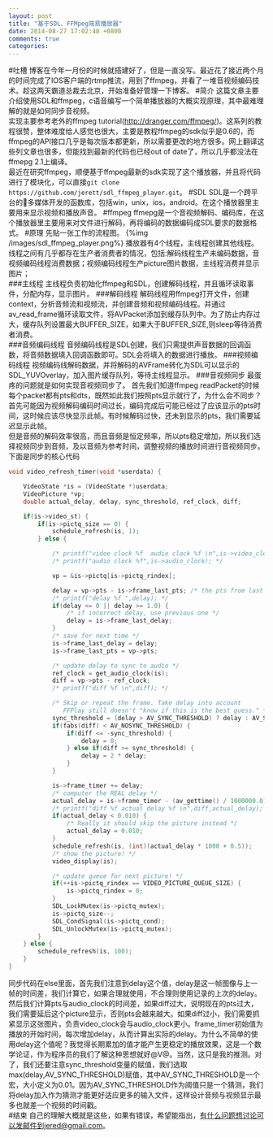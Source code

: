 ```yaml
---
layout: post
title: "基于SDL、FFMpeg简易播放器"
date: 2014-08-27 17:02:48 +0800
comments: true
categories: 
---
```

#吐槽
博客在今年一月份的时候就搭建好了，但是一直没写。最近花了接近两个月的时间完成了IOS客户端的rtmp推流，用到了ffmpeg，并看了一堆音视频编码技术。趁这两天霸道总裁去北京，开始准备好管理一下博客。
#简介
这篇文章主要介绍使用SDL和ffmpeg，c语音编写一个简单播放器的大概实现原理，其中最难理解的就是如何同步音视频。	
实现主要参考老外的ffmpeg tutorial(http://dranger.com/ffmpeg/)。这系列的教程很赞，整体难度给人感觉也很大，主要是教程ffmpeg的sdk似乎是0.6的，而ffmpeg的API接口几乎是每次版本都更新，所以需要更改的地方很多。网上翻译这些列文章也很多，但能找到最新的代码也已经out of date了，所以几乎都没法在ffmepg 2.1上编译。	
最近在研究ffmpeg，顺便基于ffmpeg最新的sdk实现了这个播放器，并且将代码进行了模块化，可以直接```git clone https://github.com/jerett/sdl_ffmpeg_player.git```。
#SDL
SDL是一个跨平台的多媒体开发的函数库，包括win，unix，ios，android。在这个播放器里主要用来显示视频和播放声音。
#ffmpeg
ffmepg是一个音视频解码、编码库，在这个播放器里主要用来对文件进行解码，再将编码的数据编码成SDL要求的数据格式。
#原理
先贴一张工作的流程图。	
{%img /images/sdl_ffmpeg_player.png%}
播放器有4个线程，主线程创建其他线程。	
线程之间有几乎都存在生产者消费者的情况，包括:解码线程生产未编码数据，音视频编码线程消费数据；视频编码线程生产picture图片数据，主线程消费并显示图片；	
###主线程
主线程负责初始化ffmpeg和SDL，创建解码线程，并且循环读取事件，分配内存，显示图片。
###解码线程
解码线程用ffmpeg打开文件，创建context，分析音频流和视频流，并创建音频和视频编码线程。并通过av_read_frame循环读取文件，将AVPacket添加到缓存队列中。为了防止内存过大，缓存队列设置最大BUFFER_SIZE，如果大于BUFFER_SIZE,则sleep等待消费者消费。	
###音频编码线程
音频编码线程是SDL创建，我们只需提供声音数据的回调函数，将音频数据填入回调函数即可。SDL会将填入的数据进行播放。
###视频编码线程
视频编码线解码数据，并将解码的AVFrame转化为SDL可以显示的SDL_YUVOverlay，加入图片缓存队列，等待主线程显示。
###音视频同步
最蛋疼的问题就是如何实现音视频同步了。	
首先我们知道ffmpeg readPacket的时候每个packet都有pts和dts，既然如此我们按照pts显示就行了，为什么会不同步？首先可能因为视频解码编码时间过长，编码完成后可能已经过了应该显示的pts时间，这时候应该尽快显示此帧。有时候解码过快，还未到显示的pts，我们需要延迟显示此帧。		
但是音频的解码效率很高，而且音频是恒定频率，所以pts稳定增加，所以我们选择视频同步到音频，及以音频为参考时间，调整视频的播放时间进行音视频同步。		
下面是同步的核心代码
```c		
void video_refresh_timer(void *userdata) {

    VideoState *is = (VideoState *)userdata;
    VideoPicture *vp;
    double actual_delay, delay, sync_threshold, ref_clock, diff;

    if(is->video_st) {
        if(is->pictq_size == 0) {
            schedule_refresh(is, 1);
        } else {

            /* printf("vidoe clock %f  audio clock %f \n",is->video_clock,is->audio_clock); */
            /* printf("audio clock %f",is->audio_clock); */

            vp = &is->pictq[is->pictq_rindex];

            delay = vp->pts - is->frame_last_pts; /* the pts from last time */
            /* printf("delay %f ",delay); */
            if(delay <= 0 || delay >= 1.0) {
                /* if incorrect delay, use previous one */
                delay = is->frame_last_delay;
            }
            /* save for next time */
            is->frame_last_delay = delay;
            is->frame_last_pts = vp->pts;

            /* update delay to sync to audio */
            ref_clock = get_audio_clock(is);
            diff = vp->pts - ref_clock;
            /* printf("diff %f \n",diff); */

            /* Skip or repeat the frame. Take delay into account
               FFPlay still doesn't "know if this is the best guess." */
            sync_threshold = (delay > AV_SYNC_THRESHOLD) ? delay : AV_SYNC_THRESHOLD;
            if(fabs(diff) < AV_NOSYNC_THRESHOLD) {
                if(diff <= -sync_threshold) {
                    delay = 0;
                } else if(diff >= sync_threshold) {
                    delay = 2 * delay;
                }
            }

            is->frame_timer += delay;
            /* computer the REAL delay */
            actual_delay = is->frame_timer - (av_gettime() / 1000000.0);
            /* printf("diff %f actual delay %f \n",diff,actual_delay); */
            if(actual_delay < 0.010) {
                /* Really it should skip the picture instead */
                actual_delay = 0.010;
            }
            schedule_refresh(is, (int)(actual_delay * 1000 + 0.5));
            /* show the picture! */
            video_display(is);

            /* update queue for next picture! */
            if(++is->pictq_rindex == VIDEO_PICTURE_QUEUE_SIZE) {
                is->pictq_rindex = 0;
            }
            SDL_LockMutex(is->pictq_mutex);
            is->pictq_size--;
            SDL_CondSignal(is->pictq_cond);
            SDL_UnlockMutex(is->pictq_mutex);
        }
    } else {
        schedule_refresh(is, 100);
    }
}
```		
同步代码在else里面，首先我们注意到delay这个值，delay是这一帧图像与上一帧的时间差，我们计算它，如果合理就使用，不合理则使用记录的上次的delay。然后我们计算pts与audio_clock的时间差，如果diff过大，说明现在的pts过大，我们需要延后这个picture显示，否则pts会越来越大。如果diff过小，我们需要抓紧显示这张图片，负责video_clock会与audio_clock更小。frame_timer初始值为播放的开始时间，每次增加delay，从而计算出实际的delay。为什么不简单的使用delay这个值呢？我觉得长期累加的值才能产生更稳定的播放效果，这是一个数学论证，作为程序员的我们了解这种思想就好@V@。当然，这只是我的推测。对了，我们还要注意sync_threshold变量的赋值，我们选取max(delay,AV_SYNC_THRESHOLD)赋值，其中AV_SYNC_THRESHOLD是一个宏，大小定义为0.01。因为AV_SYNC_THRESHOLD作为阈值只是一个猜测，我们将delay加入作为猜测才能更好适应更多的输入文件，这样设计音频与视频显示最多也就差一个视频的时间戳。		
#结束
自己的理解大概就是这些，如果有错误，希望能指出，有什么问题想讨论可以发邮件到jered@gmail.com。


  
  